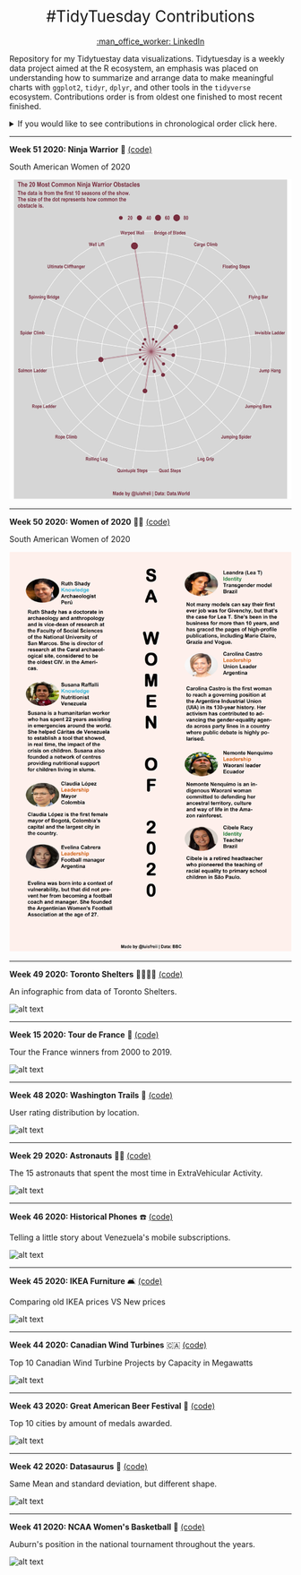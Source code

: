 <h1 style="font-weight:normal" align="center">
 #TidyTuesday Contributions
</h1>
<a href="https://www.linkedin.com/in/luis-freites-navia/">
<p align="center">:man_office_worker: LinkedIn</p>
</a>

Repository for my Tidytuestay data visualizations. Tidytuesday is a weekly data project aimed at the R ecosystem, an emphasis was placed on understanding how to summarize and arrange data to make meaningful charts with `ggplot2`, `tidyr`, `dplyr`, and other tools in the `tidyverse` ecosystem.
Contributions order is from oldest one finished to most recent finished.

<details>
  <summary>If you would like to see contributions in chronological order click here.</summary>

<!-- toc -->
**Contributions 2020**
 - 2020/Week 15: [Tour de France :bicyclist:](https://github.com/Zetluis/R_Tidytuesday/tree/master/W15_Tour_de_France)
 - 2020/Week 29: [Astronauts :astronaut:](https://github.com/Zetluis/R_Tidytuesday/tree/master/W29_Astronauts)
 - 2020/Week 41: [NCAA Women's Basketball :basketball:](https://github.com/Zetluis/R_Tidytuesday/tree/master/W41_NCAA_women_basketball)
 - 2020/Week 42: [Datasaurus :t-rex:](https://github.com/Zetluis/R_Tidytuesday/tree/master/W42_datasaurus)
 - 2020/Week 43: [Beer Awards :beer:](https://github.com/Zetluis/R_Tidytuesday/tree/master/W43_Beer_Awards)
 - 2020/Week 44: [Canadian Wind Turbines :canada:](https://github.com/Zetluis/R_Tidytuesday/tree/master/W44_Canadian_Wind_Turbines)
 - 2020/Week 45: [Ikea Furniture :couch_and_lamp:](https://github.com/Zetluis/R_Tidytuesday/tree/master/W45_IKEA_Furniture)
 - 2020/Week 46: [Phone Usage :phone:](https://github.com/Zetluis/R_Tidytuesday/tree/master/W46_%20Phone_Usage)
 - 2020/Week 48: [Washigton Trails :sunrise_over_mountains:](https://github.com/Zetluis/R_Tidytuesday/tree/master/W48_Washington_Trails)
 - 2020/Week 49: [Toronto Shelters :family_man_woman_girl_boy:](https://github.com/Zetluis/R_Tidytuesday/tree/master/W49_Toronto_Shelters)
 - 2020/Week 50: [Women of 2020 :red_haired_woman:](https://github.com/Zetluis/R_Tidytuesday/tree/master/W50_Women_of_2020)
 - 2020/Week 51: [Ninja Warrior :climbing:](https://github.com/Zetluis/R_Tidytuesday/tree/master/W51_Ninja_Warrior)
<!-- tocstop -->

</details>

---
**Week 51 2020: Ninja Warrior** :climbing: [(code)](https://github.com/Zetluis/R_Tidytuesday/blob/master/W51_Ninja_Warrior/W51_Ninja_Warrior.R)

South American Women of 2020

![alt text](https://github.com/Zetluis/R_Tidytuesday/blob/master/W51_Ninja_Warrior/ninja_obstacles.png)

---
**Week 50 2020: Women of 2020** :red_haired_woman: [(code)](https://github.com/Zetluis/R_Tidytuesday/blob/master/W50_Women_of_2020/W50_Women_of_2020.R)

South American Women of 2020

![alt text](https://github.com/Zetluis/R_Tidytuesday/blob/master/W50_Women_of_2020/women1.png)

---
**Week 49 2020: Toronto Shelters** :family_man_woman_girl_boy: [(code)](https://github.com/Zetluis/R_Tidytuesday/blob/master/W49_Toronto_Shelters/W49_Toronto_Shelters.R)

An infographic from data of Toronto Shelters.

![alt text](https://github.com/Zetluis/R_Tidytuesday/blob/master/W49_Toronto_Shelters/Shelters.png)

---
**Week 15 2020: Tour de France** :bicyclist: [(code)](https://github.com/Zetluis/R_Tidytuesday/blob/master/W15_Tour_de_France/W15_Tour_de_France.R)

Tour the France winners from 2000 to 2019.

![alt text](https://github.com/Zetluis/R_Tidytuesday/blob/master/W15_Tour_de_France/tdf_table.jpg)

---
**Week 48 2020: Washington Trails** :sunrise_over_mountains: [(code)](https://github.com/Zetluis/R_Tidytuesday/blob/master/W48_Washington_Trails/W48_Washington_Trails.R)

User rating distribution by location.

![alt text](https://github.com/Zetluis/R_Tidytuesday/blob/master/W48_Washington_Trails/washington_ridge_plot.png)

---
**Week 29 2020: Astronauts** :astronaut: [(code)](https://github.com/Zetluis/R_Tidytuesday/blob/master/W29_Astronauts/W29_Astronauts.R)

The 15 astronauts that spent the most time in ExtraVehicular Activity.

![alt text](https://github.com/Zetluis/R_Tidytuesday/blob/master/W29_Astronauts/astronauts.png)

---
**Week 46 2020: Historical Phones** :phone: [(code)](https://github.com/Zetluis/R_Tidytuesday/blob/master/W46_%20Phone_Usage/W46_%20Phone_Usage.R)

Telling a little story about Venezuela's mobile subscriptions.

![alt text](https://github.com/Zetluis/R_Tidytuesday/blob/master/W46_%20Phone_Usage/venezuela_story.png)

---
**Week 45 2020: IKEA Furniture** :couch_and_lamp: [(code)](https://github.com/Zetluis/R_Tidytuesday/blob/master/W45_IKEA_Furniture/W45_IKEA_Furniture.R)

Comparing old IKEA prices VS New prices

![alt text](https://github.com/Zetluis/R_Tidytuesday/blob/master/W45_IKEA_Furniture/ikea_plot.png)

---
**Week 44 2020: Canadian Wind Turbines** :canada: [(code)](https://github.com/Zetluis/R_Tidytuesday/blob/master/W44_Canadian_Wind_Turbines/W44_Canadian_Wind_Turbines.R)

Top 10 Canadian Wind Turbine Projects by Capacity in Megawatts

![alt text](https://github.com/Zetluis/R_Tidytuesday/blob/master/W44_Canadian_Wind_Turbines/wind%20tablePNG.PNG?raw=true)

---
**Week 43 2020: Great American Beer Festival** :beer: [(code)](https://github.com/Zetluis/R_Tidytuesday/blob/master/W43_Beer_Awards/W43_Beer_Awards.R)

Top 10 cities by amount of medals awarded.

![alt text](https://github.com/Zetluis/R_Tidytuesday/blob/master/W43_Beer_Awards/GABF.png)

---
**Week 42 2020: Datasaurus** :t-rex: [(code)](https://github.com/Zetluis/R_Tidytuesday/blob/master/W42_datasaurus/W42_datasaurus.R)

Same Mean and standard deviation, but different shape.

![alt text](https://github.com/Zetluis/R_Tidytuesday/blob/master/W42_datasaurus/datasaurus.png)

---
**Week 41 2020: NCAA Women's Basketball** :basketball: [(code)](https://github.com/Zetluis/R_Tidytuesday/blob/master/W41_NCAA_women_basketball/W41_NCAA_women_basketball.R)

Auburn's position in the national tournament throughout the years. 

![alt text](https://github.com/Zetluis/R_Tidytuesday/blob/master/W41_NCAA_women_basketball/Team_position.png)


